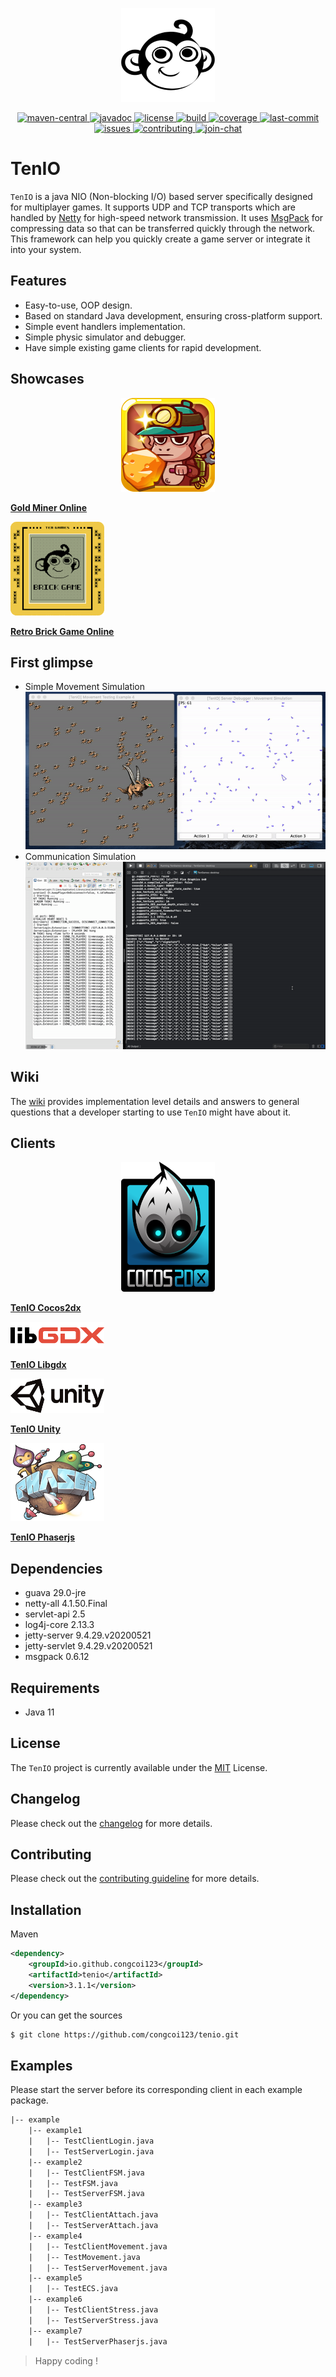 <p align="center">
    <img src="assets/tenio-github-logo.png">
</p>
<p align="center">
    <a href="https://mvnrepository.com/artifact/io.github.congcoi123/tenio">
        <img src="https://img.shields.io/maven-central/v/io.github.congcoi123/tenio.svg"
             alt="maven-central">
    </a>
    <a href="https://javadoc.io/doc/io.github.congcoi123/tenio">
        <img src="https://javadoc.io/badge2/io.github.congcoi123/tenio/javadoc.svg"
             alt="javadoc">
    </a>
    <a href="LICENSE">
        <img src="https://img.shields.io/badge/license-MIT-blue.svg"
             alt="license">
    </a>
    <a href="https://travis-ci.org/github/congcoi123/tenio">
        <img src="https://travis-ci.org/congcoi123/tenio.svg?branch=master"
             alt="build">
    </a>
    <a href="https://coveralls.io/github/congcoi123/tenio">
        <img src="https://coveralls.io/repos/github/congcoi123/tenio/badge.svg?branch=master"
             alt="coverage">
    </a>
    <a href="#">
        <img src="https://img.shields.io/github/last-commit/congcoi123/tenio"
             alt="last-commit">
    </a>
    <a href="https://github.com/congcoi123/tenio/issues">
        <img src="https://img.shields.io/github/issues/congcoi123/tenio"
             alt="issues">
    </a>
    <a href="CONTRIBUTING.md">
        <img src="https://img.shields.io/badge/PRs-welcome-brightgreen.svg"
             alt="contributing">
    </a>
    <a href="https://gitter.im/ten-io/community?source=orgpage">
        <img src="https://badges.gitter.im/Join%20Chat.svg"
             alt="join-chat">
    </a>
</p>

# TenIO
`TenIO` is a java NIO (Non-blocking I/O) based server specifically designed for multiplayer games. It supports UDP and TCP transports which are handled by [Netty](https://netty.io/) for high-speed network transmission. It uses [MsgPack](https://msgpack.org/index.html) for compressing data so that can be transferred quickly through the network. This framework can help you quickly create a game server or integrate it into your system.

## Features
- Easy-to-use, OOP design.
- Based on standard Java development, ensuring cross-platform support.
- Simple event handlers implementation.
- Simple physic simulator and debugger.
- Have simple existing game clients for rapid development.

## Showcases
<p align="center">
    <a href="https://www.youtube.com/watch?v=BBv5IQFHLjc">
        <img src="assets/gold-miner-online-logo.png" alt="gold miner online"><br/>
        <p><b>Gold Miner Online</b></p>
    </a>
    <a href="https://www.youtube.com/watch?v=nojkJMAfG6Y">
        <img src="assets/retro-brick-online-logo.png" alt="retro brick game online"><br/>
        <p><b>Retro Brick Game Online</b></p>
    </a>
</p>

## First glimpse
- Simple Movement Simulation  
![Simple Movement Simulation](assets/movement-simulation-example-4.gif)
- Communication Simulation  
![Communication](assets/login-example-1.gif)

## Wiki
The [wiki](https://github.com/congcoi123/tenio/wiki) provides implementation level details and answers to general questions that a developer starting to use `TenIO` might have about it.

## Clients
<p align="center">
    <a href="https://github.com/congcoi123/tenio-cocos2dx.git">
        <img src="assets/cocos2dx-logo.png" alt="tenio cocos2dx"><br/>
        <p><b>TenIO Cocos2dx</b></p>
    </a>
    <a href="https://github.com/congcoi123/tenio-libgdx.git">
        <img src="assets/libgdx-logo.png" alt="tenio libgdx"><br/>
        <p><b>TenIO Libgdx</b></p>
    </a>
    <a href="https://github.com/congcoi123/tenio-unity.git">
        <img src="assets/unity-logo.png" alt="tenio unity"><br/>
        <p><b>TenIO Unity</b></p>
    </a>
    <a href="https://github.com/congcoi123/tenio-phaserjs.git">
        <img src="assets/phaserjs-logo.png" alt="tenio phaserjs"><br/>
        <p><b>TenIO Phaserjs</b></p>
    </a>
</p>

## Dependencies
- guava 29.0-jre
- netty-all 4.1.50.Final
- servlet-api 2.5
- log4j-core 2.13.3
- jetty-server 9.4.29.v20200521
- jetty-servlet 9.4.29.v20200521
- msgpack 0.6.12

## Requirements
- Java 11

## License
The `TenIO` project is currently available under the [MIT](LICENSE) License.

## Changelog
Please check out the [changelog](CHANGELOG.md) for more details.

## Contributing
Please check out the [contributing guideline](CONTRIBUTING.md) for more details.

## Installation
Maven
```xml
<dependency>
    <groupId>io.github.congcoi123</groupId>
    <artifactId>tenio</artifactId>
    <version>3.1.1</version>
</dependency>
```
Or you can get the sources
```sh
$ git clone https://github.com/congcoi123/tenio.git
```

## Examples
Please start the server before its corresponding client in each example package.

```txt
|-- example
    |-- example1
    |   |-- TestClientLogin.java
    |   |-- TestServerLogin.java
    |-- example2
    |   |-- TestClientFSM.java
    |   |-- TestFSM.java
    |   |-- TestServerFSM.java
    |-- example3
    |   |-- TestClientAttach.java
    |   |-- TestServerAttach.java
    |-- example4
    |   |-- TestClientMovement.java
    |   |-- TestMovement.java
    |   |-- TestServerMovement.java
    |-- example5
    |   |-- TestECS.java
    |-- example6
    |   |-- TestClientStress.java
    |   |-- TestServerStress.java
    |-- example7
    |   |-- TestServerPhaserjs.java
```

> Happy coding !
